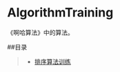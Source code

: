 # AlgorithmTraining
《啊哈算法》中的算法。

##目录
>* [排序算法训练](https://github.com/XINCGer/AlgorithmTraining/tree/master/sort)

